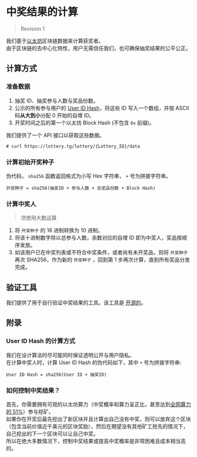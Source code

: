 # 中奖结果的计算

> Revision 1

我们基于[以太坊](https://zh.wikipedia.org/wiki/%E4%BB%A5%E5%A4%AA%E5%9D%8A)区块链数据来计算获奖者。<br>
由于区块链的去中心化特性，用户无需信任我们，也可确保抽奖结果的公平公正。

## 计算方式

### 准备数据

1. 抽奖 ID、抽奖参与人数与奖品份数。
2. 公示的所有参与用户的 [User ID Hash](#user-id-hash-的计算方式)，将这些 ID 写入一个数组，并按 ASCII 码<b>从大到小</b>分配 0 开始的自增 ID。
3. 开奖时间之后的第一个以太坊 Block Hash (不包含 `0x` 前缀)。

我们提供了一个 API 接口以获取这些数据。

``` 
# curl https://lottery.tg/lottery/{Lottery_ID}/data
```

### 计算初始开奖种子

伪代码， `sha256` 函数返回格式为小写 Hex 字符串， `+` 号为拼接字符串。

``` 
开奖种子 = sha256(抽奖ID + 参与人数 + 总奖品份数 + Block Hash)
```

### 计算中奖人

> 须使用大数运算

1. 将 `开奖种子` 的 16 进制转换为 10 进制。
2. 将该十进制数字除以总参与人数，余数对应的自增 ID 即为中奖人，奖品按顺序发放。
3. 如该用户已在中奖列表或不符合中奖条件，或者尚有未开奖品，则将 `开奖种子` 再次 SHA256，作为新的 `开奖种子` ，回到第 1 步再次计算，直到所有奖品分发完成。

## 验证工具

我们提供了用于自行验证中奖结果的工具。该工具是 [开源的](https://github.com/WooMaiLabs/LotteryBot-V2-Docs/tree/master/tools/verify-tool)。

## 附录

### User ID Hash 的计算方式

我们在设计算法时尽可能同时保证透明公开与用户隐私。<br>
在计算中奖人时，计算 User ID Hash 的伪代码如下，其中 `+` 号为拼接字符串:

``` 
User ID Hash = sha256(User ID + 抽奖ID)
```

### 如何控制中奖结果？

首先，你需要拥有可观的以太坊算力（中奖概率和算力呈正比，甚至达到[全网算力的 51%](https://academy.binance.com/zh/security/what-is-a-51-percent-attack)）参与挖矿。<br>
如果你在开奖后最先挖出了新区块并且计算出自己没有中奖，则可以放弃这个区块（包含当前价值近千美元的区块奖励），然后在期望没有其他矿工抢先的情况下，自己挖出的下一个区块可以让自己中奖。<br>
所以在绝大多数情况下，控制中奖结果或提高中奖概率是非常困难且成本相当高的。
